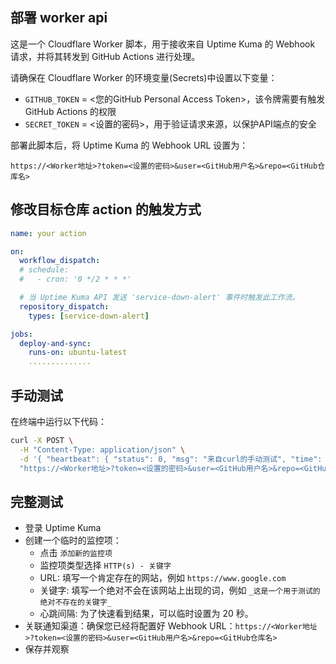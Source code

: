 ## 部署 worker api

这是一个 Cloudflare Worker 脚本，用于接收来自 Uptime Kuma 的 Webhook 请求，并将其转发到 GitHub Actions 进行处理。

请确保在 Cloudflare Worker 的环境变量(Secrets)中设置以下变量：

- `GITHUB_TOKEN` = <您的GitHub Personal Access Token>，该令牌需要有触发 GitHub Actions 的权限
- `SECRET_TOKEN` = <设置的密码>，用于验证请求来源，以保护API端点的安全

部署此脚本后，将 Uptime Kuma 的 Webhook URL 设置为：

```
https://<Worker地址>?token=<设置的密码>&user=<GitHub用户名>&repo=<GitHub仓库名>
```

## 修改目标仓库 action 的触发方式

```yml
name: your action

on:
  workflow_dispatch:
  # schedule:
  #   - cron: '0 */2 * * *'

  # 当 Uptime Kuma API 发送 'service-down-alert' 事件时触发此工作流。
  repository_dispatch:
    types: [service-down-alert]

jobs:
  deploy-and-sync:
    runs-on: ubuntu-latest
    ..............
```

## 手动测试

在终端中运行以下代码：

```bash
curl -X POST \
  -H "Content-Type: application/json" \
  -d '{ "heartbeat": { "status": 0, "msg": "来自curl的手动测试", "time": "2025-09-16T00:00:00Z" }, "monitor": { "name": "手动验证监控" }, "msg": "这是一条手动验证通知。" }' \
  "https://<Worker地址>?token=<设置的密码>&user=<GitHub用户名>&repo=<GitHub仓库名>"
```

## 完整测试

- 登录 Uptime Kuma
- 创建一个临时的监控项：
  - 点击 `添加新的监控项`
  - 监控项类型选择 `HTTP(s) - 关键字`
  - URL: 填写一个肯定存在的网站，例如 `https://www.google.com`
  - 关键字: 填写一个绝对不会在该网站上出现的词，例如 `_这是一个用于测试的绝对不存在的关键字_`
  - 心跳间隔: 为了快速看到结果，可以临时设置为 20 秒。
- 关联通知渠道：确保您已经将配置好 Webhook URL：`https://<Worker地址>?token=<设置的密码>&user=<GitHub用户名>&repo=<GitHub仓库名>`
- 保存并观察
